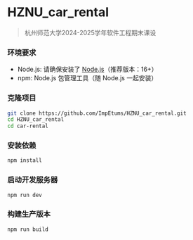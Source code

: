 # HZNU_car_rental

> 杭州师范大学2024-2025学年软件工程期末课设

### 环境要求
- Node.js: 请确保安装了 [Node.js](https://nodejs.org/)（推荐版本：16+）
- npm: Node.js 包管理工具（随 Node.js 一起安装）

### 克隆项目
```bash
git clone https://github.com/ImpEtums/HZNU_car_rental.git
cd HZNU_car_rental
cd car-rental
```

### 安装依赖

```bash
npm install
```

### 启动开发服务器

```bash
npm run dev
```

### 构建生产版本

```bash
npm run build
```

